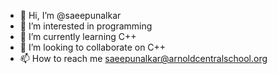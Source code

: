 - 👋 Hi, I’m @saeepunalkar
- 👀 I’m interested in programming
- 🌱 I’m currently learning C++
- 💞️ I’m looking to collaborate on C++
- 📫 How to reach me saeepunalkar@arnoldcentralschool.org

<!---
saeepunalkar/saeepunalkar is a ✨ special ✨ repository because its `README.md` (this file) appears on your GitHub profile.
You can click the Preview link to take a look at your changes.
--->
